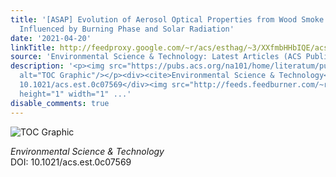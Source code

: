 ```yaml
---
title: '[ASAP] Evolution of Aerosol Optical Properties from Wood Smoke in Real Atmosphere
  Influenced by Burning Phase and Solar Radiation'
date: '2021-04-20'
linkTitle: http://feedproxy.google.com/~r/acs/esthag/~3/XXfmbHHbIQE/acs.est.0c07569
source: 'Environmental Science & Technology: Latest Articles (ACS Publications)'
description: '<p><img src="https://pubs.acs.org/na101/home/literatum/publisher/achs/journals/content/esthag/0/esthag.ahead-of-print/acs.est.0c07569/20210420/images/medium/es0c07569_0006.gif"
  alt="TOC Graphic"/></p><div><cite>Environmental Science & Technology</cite></div><div>DOI:
  10.1021/acs.est.0c07569</div><img src="http://feeds.feedburner.com/~r/acs/esthag/~4/XXfmbHHbIQE"
  height="1" width="1" ...'
disable_comments: true
---
```

<p><img src="https://pubs.acs.org/na101/home/literatum/publisher/achs/journals/content/esthag/0/esthag.ahead-of-print/acs.est.0c07569/20210420/images/medium/es0c07569_0006.gif" alt="TOC Graphic"/></p><div><cite>Environmental Science & Technology</cite></div><div>DOI: 10.1021/acs.est.0c07569</div><img src="http://feeds.feedburner.com/~r/acs/esthag/~4/XXfmbHHbIQE" height="1" width="1" ...
